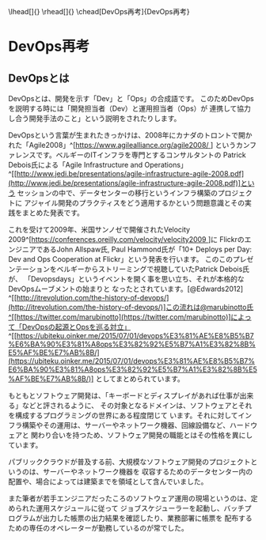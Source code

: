 \lhead[]{}
\rhead[]{}
\chead[DevOps再考]{DevOps再考}

# DevOps再考

## DevOpsとは

 DevOpsとは、開発を示す「Dev」と「Ops」の合成語です。
 このためDevOpsを説明する時には「開発担当者（Dev）と運用担当者（Ops）が
 連携して協力し合う開発手法のこと」という説明をされたりします。

DevOpsという言葉が生まれたきっかけは、2008年にカナダのトロントで開かれた「Agile2008」^[[https://www.agilealliance.org/agile2008/
](https://www.agilealliance.org/agile2008/
)]
というカンファレンスです。ベルギーのITインフラを専門とするコンサルタントの
Patrick Debois氏による「Agile Infrastructure and Operations」^[[http://www.jedi.be/presentations/agile-infrastructure-agile-2008.pdf](http://www.jedi.be/presentations/agile-infrastructure-agile-2008.pdf)]という
セッションの中で、データセンターの移行というインフラ構築のプロジェクトに
アジャイル開発のプラクティスをどう適用するかという問題意識とその実践をまとめた発表です。

これを受けて2009年、米国サンノゼで開催されたVelocity 2009^[[https://conferences.oreilly.com/velocity/velocity2009
](https://conferences.oreilly.com/velocity/velocity2009
)]に
FlickrのエンジニアであるJohn Allspaw氏, Paul Hammond氏が「10+ Deploys per Day: Dev and Ops Cooperation at Flickr」という発表を行います。
このこのプレゼンテーションをベルギーからストリーミングで視聴していたPatrick Debois氏が、
「Devopsdays」というイベントを開く事を思い立ち、それが本格的なDevOpsムーブメントの始まりと
なったとされています。[@Edwards2012] ^[[http://itrevolution.com/the-history-of-devops/](http://itrevolution.com/the-history-of-devops/)]この流れは@marubinotto氏^[[https://twitter.com/marubinotto](https://twitter.com/marubinotto)]によって「DevOpsの起源とOpsを巡る対立」
^[[https://ubiteku.oinker.me/2015/07/01/devops%E3%81%AE%E8%B5%B7%E6%BA%90%E3%81%A8ops%E3%82%92%E5%B7%A1%E3%82%8B%E5%AF%BE%E7%AB%8B/](https://ubiteku.oinker.me/2015/07/01/devops%E3%81%AE%E8%B5%B7%E6%BA%90%E3%81%A8ops%E3%82%92%E5%B7%A1%E3%82%8B%E5%AF%BE%E7%AB%8B/)] としてまとめられています。

もともとソフトウェア開発は、「キーボードとディスプレイがあれば仕事が出来る」などと評されるように、
その対象となるドメインは、ソフトウェアとそれを構成するプログラミングの世界にある程度閉じて
います。それに対してインフラ構築やその運用は、サーバーやネットワーク機器、回線設備など、ハードウェアと
関わり合いを持つため、ソフトウェア開発の職能とはその性格を異にしています。

パブリッククラウドが普及する前、大規模なソフトウェア開発のプロジェクトというのは、サーバーやネットワーク機器を
収容するためのデータセンター内の配置や、場合によっては建築までを領域として含んでいました。

また筆者が若手エンジニアだったころのソフトウェア運用の現場というのは、定められた運用スケジュールに従って
ジョブスケジューラーを起動し、バッチプログラムが出力した帳票の出力結果を確認したり、業務部署に帳票を
配布するための専任のオペレーターが勤務しているのが常でした。







